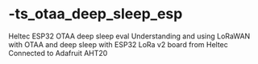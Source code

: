 # -ts_otaa_deep_sleep_esp
Heltec ESP32 OTAA deep sleep eval
Understanding and using LoRaWAN with OTAA and deep sleep with ESP32 LoRa v2 board from Heltec
Connected to Adafruit AHT20
